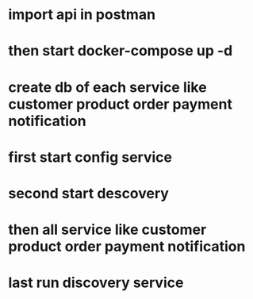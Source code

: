 # import api in postman
# then start docker-compose up -d
# create db of each service like customer product order payment notification
# first start config service
# second start descovery 
# then all service like customer product order payment notification 
# last run discovery service
